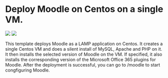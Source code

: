 # Deploy Moodle on Centos on a single VM.

<a href="https://portal.azure.com/#create/Microsoft.Template/uri/https%3A%2F%2Fraw.githubusercontent.com%2FAzure%2Fazure-quickstart-templates%2Fmaster%2Fmoodle-singlevm-ubuntu%2Fazuredeploy.json" target="_blank"><img src="http://azuredeploy.net/deploybutton.png"/></a>
<a href="http://armviz.io/#/?load=https%3A%2F%2Fraw.githubusercontent.com%2FAzure%2Fazure-quickstart-templates%2Fmaster%2Fmoodle-singlevm-ubuntu%2Fazuredeploy.json" target="_blank">
    <img src="http://armviz.io/visualizebutton.png"/>
</a>

This template deploys Moodle as a LAMP application on Centos. It creates a single Centos VM and does a silent install of MySQL, Apache and PHP on it. It then installs the selected version of Moodle on the VM. If specified, it also installs the corresponding version of the  Microsoft Office 365 plugins for Moodle. After the deployment is successful, you can go to /moodle to start congfiguring Moodle.
